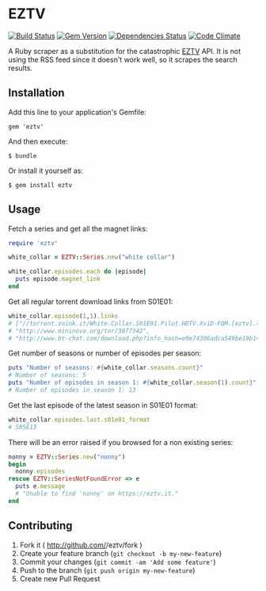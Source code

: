 # EZTV
[![Build Status](https://travis-ci.org/DamirSvrtan/eztv.svg?branch=master)](https://travis-ci.org/DamirSvrtan/eztv)
[![Gem Version](https://badge.fury.io/rb/eztv.svg)](http://badge.fury.io/rb/eztv)
[![Dependencies Status](https://gemnasium.com/DamirSvrtan/eztv.png)](https://gemnasium.com/DamirSvrtan/eztv)
[![Code Climate](https://codeclimate.com/github/DamirSvrtan/eztv.png)](https://codeclimate.com/github/DamirSvrtan/eztv)

A Ruby scraper as a substitution for the catastrophic [EZTV](http://eztv.it/) API. It is not using the RSS feed since it doesn't work well, so it scrapes the search results.

## Installation

Add this line to your application's Gemfile:

    gem 'eztv'

And then execute:

    $ bundle

Or install it yourself as:

    $ gem install eztv

## Usage

Fetch a series and get all the magnet links:
```ruby
require 'eztv'

white_collar = EZTV::Series.new("white collar")

white_collar.episodes.each do |episode|
  puts episode.magnet_link
end
```

Get all regular torrent download links from S01E01:

```ruby
white_collar.episode(1,1).links
# ["//torrent.zoink.it/White.Collar.S01E01.Pilot.HDTV.XviD-FQM.[eztv].torrent",
# "http://www.mininova.org/tor/3077342",
# "http://www.bt-chat.com/download.php?info_hash=e0e74306adca549be19b147b5ee14bde1b99bb1d"]
```

Get number of seasons or number of episodes per season:
```ruby
puts "Number of seasons: #{white_collar.seasons.count}"
# Number of seasons: 5
puts "Number of episodes in season 1: #{white_collar.season(1).count}"
# Number of episodes in season 1: 13
```

Get the last episode of the latest season in S01E01 format:
```ruby
white_collar.episodes.last.s01e01_format
# S05E13
```
There will be an error raised if you browsed for a non existing series:
```ruby
nonny = EZTV::Series.new("nonny")
begin
  nonny.episodes
rescue EZTV::SeriesNotFoundError => e
  puts e.message 
  # "Unable to find 'nonny' on https://eztv.it."
end
```

## Contributing

1. Fork it ( http://github.com/<my-github-username>/eztv/fork )
2. Create your feature branch (`git checkout -b my-new-feature`)
3. Commit your changes (`git commit -am 'Add some feature'`)
4. Push to the branch (`git push origin my-new-feature`)
5. Create new Pull Request
